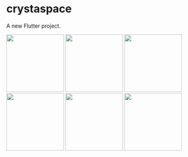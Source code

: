 # crystaspace

A new Flutter project.


<img src="https://user-images.githubusercontent.com/67114557/108102502-a0d70a80-70ae-11eb-9c06-78416e154438.jpeg" width="150">
<img src="https://user-images.githubusercontent.com/67114557/108102497-a03e7400-70ae-11eb-91fb-4646ace6b821.jpeg" width="150">
<img src="https://user-images.githubusercontent.com/67114557/108102802-104cfa00-70af-11eb-992e-d1465e8a2a21.jpeg" width="150">
<img src="https://user-images.githubusercontent.com/67114557/108102484-9c125680-70ae-11eb-9ee7-92962177673b.jpeg" width="150">
<img src="https://user-images.githubusercontent.com/67114557/108102487-9e74b080-70ae-11eb-9a3d-c63793bde71b.jpeg" width="150">
<img src="ttps://user-images.githubusercontent.com/67114557/108102491-9f0d4700-70ae-11eb-95f8-2fc0858f2fa4.jpeg" width="150">

